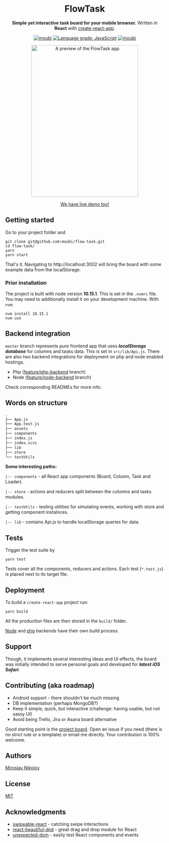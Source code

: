 <div align="center">
<h1>FlowTask</h1>
<p>
  <strong>Simple yet interactive task board for your mobile browser.</strong> Written in <strong>React</strong> with <a target="_blank" href="https://github.com/facebook/create-react-app">create-react-app</a>.
</p>

[![moubi](https://img.shields.io/circleci/build/gh/moubi/flow-task?label=circleci&style=flat-square)](https://circleci.com/gh/moubi/flow-task) [![Language grade: JavaScript](https://img.shields.io/lgtm/grade/javascript/g/moubi/flow-task.svg?logo=lgtm&logoWidth=18)](https://lgtm.com/projects/g/moubi/flow-task/context:javascript) [![moubi](https://img.shields.io/github/license/moubi/flow-task?style=flat-square)](LICENSE)

  <img alt="A preview of the FlowTask app" src="flowtask_preview.gif" width="338" height="480" />
  <p>
    <a target="_blank" href="https://flowtask.webup.org/demo">We have live demo too!</a>
  </p>
</div>

## Getting started
Go to your project folder and
```
git clone git@github.com:moubi/flow-task.git
cd flow-task/
yarn
yarn start
```

That's it. Navigating to http://localhost:3002 will bring the board with some example data from the localStorage.

### Prior installation
The project is built with node version **10.15.1**. This is set in the `.nvmrc` file. You may need to additionally install it on your development machine. With `nvm`:
```
nvm install 10.15.1
nvm use
```

## Backend integration
`master` branch represents pure frontend app that uses _**localStorage database**_ for columns and tasks data. This is set in `src/lib/Api.js`. There are also two backend integrations for deployment on php and node enabled hostings.

 - Php ([feature/php-backend](https://github.com/moubi/flow-task/tree/feature/php-server) branch)
 - Node ([feature/node-backend](https://github.com/moubi/flow-task/tree/feature/node-server) branch)

Check corresponding READMEs for more info.

## Words on structure
```bash
.
├── App.js
├── App.test.js
├── assets
├── components
├── index.js
├── index.scss
├── lib
├── store
└── testUtils
```

**Some interesting paths:**

`|-- components` - all React app components (Board, Column, Task and Loader).

`|-- store` - actions and reducers split between the columns and tasks modules.

`|-- testUtils` - testing utilities for simulating events, working with store and getting component instalnces.

`|-- lib` - contains Api.js to handle localStorage queries for data.

## Tests
Trigger the test suite by

```
yarn test
```

Tests cover all the components, reducers and actions. Each test (`*.test.js`) is placed next to its target file.

## Deployment
To build a `create-react-app` project run:

```
yarn build
```

All the production files are then stored in the `build/` folder.

[Node](https://github.com/moubi/flow-task/tree/feature/node-server) and [php](https://github.com/moubi/flow-task/tree/feature/php-server) backends have their own build process.

## Support
Though, it implements several interesting ideas and UI effects, the board was initially intended to serve personal goals and developed for _**latest iOS Safari**_.

## Contributing (aka roadmap)
 - Android support - there shouldn't be much missing
 - DB implementation (perhaps MongoDB?)
 - Keep it simple, quick, but interactive (challenge: having usable, but not sassy UI)
 - Avoid being Trello, Jira or Asana board alternative

Good starting point is the [project board](https://github.com/moubi/flow-task/projects/1).
Open an issue if you need (there is no strict rule or a template) or email me directly. Your contribution is 100% welcome.

## Authors
[Miroslav Nikolov](https://webup.org)

## License
[MIT](LICENSE)

## Acknowledgments
* [swipeable-react](https://github.com/moubi/swipeable-react) - catching swipe interactions
* [react-beautiful-dnd](https://github.com/atlassian/react-beautiful-dnd) - great drag and drop module for React
* [unexpected-dom](https://github.com/unexpectedjs/unexpected-dom) - easily test React components and events
